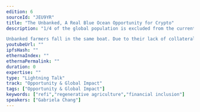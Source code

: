 ```yaml
---
edition: 6
sourceId: "JEU9YR"
title: "The Unbanked, A Real Blue Ocean Opportunity for Crypto"
description: "1/4 of the global population is excluded from the current financial system. Financial exclusion stems from the belief that a population is too high risk to receive funding. Sadly, this factor preeminently causes these same people to never be able to break out of poverty.

Unbanked farmers fall in the same boat. Due to their lack of collateral and credit history, they can only access loans starting at 100% interest rate. Crypto and blockchain has an opportunity to change that for the better."
youtubeUrl: ""
ipfsHash: ""
ethernaIndex: ""
ethernaPermalink: ""
duration: 0
expertise: ""
type: "Lightning Talk"
track: "Opportunity & Global Impact"
tags: ["Opportunity & Global Impact"]
keywords: ["refi","regenerative agriculture","financial inclusion"]
speakers: ["Gabriela Chang"]
---
```

